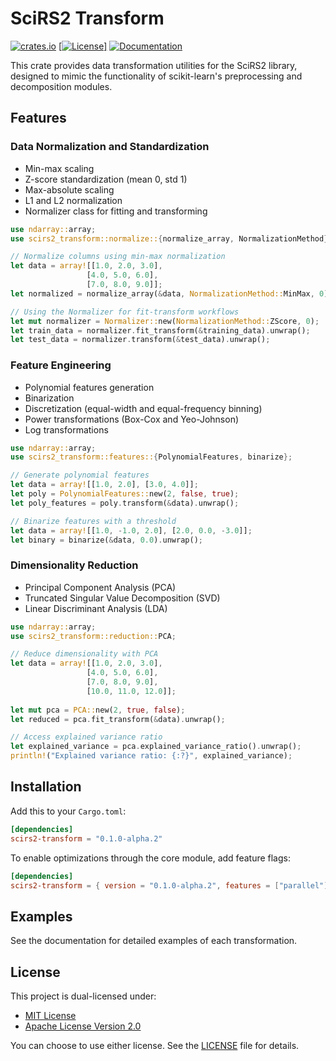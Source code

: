 # SciRS2 Transform

[![crates.io](https://img.shields.io/crates/v/scirs2-transform.svg)](https://crates.io/crates/scirs2-transform)
[[![License](https://img.shields.io/badge/license-MIT%2FApache--2.0-blue.svg)]](../LICENSE)
[![Documentation](https://img.shields.io/docsrs/scirs2-transform)](https://docs.rs/scirs2-transform)

This crate provides data transformation utilities for the SciRS2 library, designed to mimic the functionality of scikit-learn's preprocessing and decomposition modules.

## Features

### Data Normalization and Standardization

- Min-max scaling
- Z-score standardization (mean 0, std 1)
- Max-absolute scaling
- L1 and L2 normalization
- Normalizer class for fitting and transforming

```rust
use ndarray::array;
use scirs2_transform::normalize::{normalize_array, NormalizationMethod};

// Normalize columns using min-max normalization
let data = array![[1.0, 2.0, 3.0], 
                 [4.0, 5.0, 6.0],
                 [7.0, 8.0, 9.0]];
let normalized = normalize_array(&data, NormalizationMethod::MinMax, 0).unwrap();

// Using the Normalizer for fit-transform workflows
let mut normalizer = Normalizer::new(NormalizationMethod::ZScore, 0);
let train_data = normalizer.fit_transform(&training_data).unwrap();
let test_data = normalizer.transform(&test_data).unwrap();
```

### Feature Engineering

- Polynomial features generation
- Binarization
- Discretization (equal-width and equal-frequency binning)
- Power transformations (Box-Cox and Yeo-Johnson)
- Log transformations

```rust
use ndarray::array;
use scirs2_transform::features::{PolynomialFeatures, binarize};

// Generate polynomial features
let data = array![[1.0, 2.0], [3.0, 4.0]];
let poly = PolynomialFeatures::new(2, false, true);
let poly_features = poly.transform(&data).unwrap();

// Binarize features with a threshold
let data = array![[1.0, -1.0, 2.0], [2.0, 0.0, -3.0]];
let binary = binarize(&data, 0.0).unwrap();
```

### Dimensionality Reduction

- Principal Component Analysis (PCA)
- Truncated Singular Value Decomposition (SVD)
- Linear Discriminant Analysis (LDA)

```rust
use ndarray::array;
use scirs2_transform::reduction::PCA;

// Reduce dimensionality with PCA
let data = array![[1.0, 2.0, 3.0], 
                 [4.0, 5.0, 6.0],
                 [7.0, 8.0, 9.0],
                 [10.0, 11.0, 12.0]];
                 
let mut pca = PCA::new(2, true, false);
let reduced = pca.fit_transform(&data).unwrap();

// Access explained variance ratio
let explained_variance = pca.explained_variance_ratio().unwrap();
println!("Explained variance ratio: {:?}", explained_variance);
```

## Installation

Add this to your `Cargo.toml`:

```toml
[dependencies]
scirs2-transform = "0.1.0-alpha.2"
```

To enable optimizations through the core module, add feature flags:

```toml
[dependencies]
scirs2-transform = { version = "0.1.0-alpha.2", features = ["parallel"] }
```

## Examples

See the documentation for detailed examples of each transformation.

## License

This project is dual-licensed under:

- [MIT License](../LICENSE-MIT)
- [Apache License Version 2.0](../LICENSE-APACHE)

You can choose to use either license. See the [LICENSE](../LICENSE) file for details.
